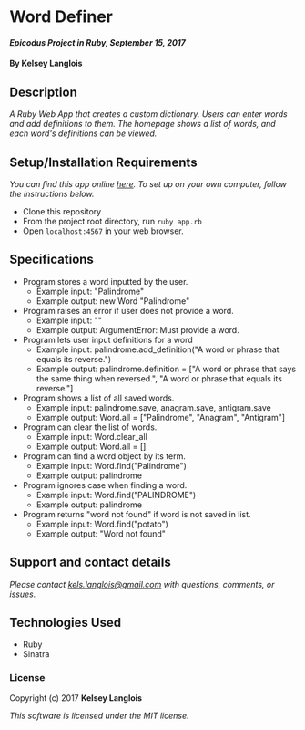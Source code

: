 # Word Definer

#### _Epicodus Project in Ruby, September 15, 2017_

#### By Kelsey Langlois

## Description

_A Ruby Web App that creates a custom dictionary. Users can enter words and add definitions to them. The homepage shows a list of words, and each word's definitions can be viewed._

## Setup/Installation Requirements

_You can find this app online [here](https://floating-stream-23611.herokuapp.com/). To set up on your own computer, follow the instructions below._

* Clone this repository
* From the project root directory, run ```ruby app.rb```
* Open ```localhost:4567``` in your web browser.

## Specifications

* Program stores a word inputted by the user.
  * Example input: "Palindrome"
  * Example output: new Word "Palindrome"
* Program raises an error if user does not provide a word.
  * Example input: ""
  * Example output: ArgumentError: Must provide a word.
* Program lets user input definitions for a word
  * Example input: palindrome.add_definition("A word or phrase that equals its reverse.")
  * Example output: palindrome.definition = ["A word or phrase that says the same thing when reversed.", "A word or phrase that equals its reverse."]
* Program shows a list of all saved words.
  * Example input: palindrome.save, anagram.save, antigram.save
  * Example output: Word.all = ["Palindrome", "Anagram", "Antigram"]
* Program can clear the list of words.
  * Example input: Word.clear_all
  * Example output: Word.all = []
* Program can find a word object by its term.
  * Example input: Word.find("Palindrome")
  * Example output: palindrome
* Program ignores case when finding a word.
  * Example input: Word.find("PALINDROME")
  * Example output: palindrome
* Program returns "word not found" if word is not saved in list.
  * Example input: Word.find("potato")
  * Example output: "Word not found"

## Support and contact details

_Please contact [kels.langlois@gmail.com](mailto:kels.langlois@gmail.com) with questions, comments, or issues._

## Technologies Used

* Ruby
* Sinatra

### License

Copyright (c) 2017 **Kelsey Langlois**

*This software is licensed under the MIT license.*
